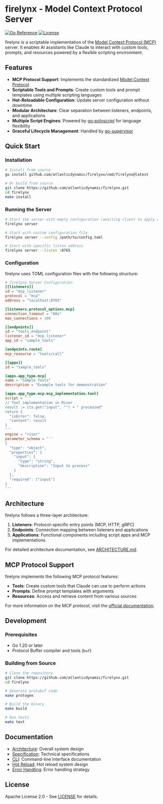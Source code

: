 # firelynx - Model Context Protocol Server

[![Go Reference](https://pkg.go.dev/badge/github.com/atlanticdynamic/firelynx.svg)](https://pkg.go.dev/github.com/atlanticdynamic/firelynx)
[![License](https://img.shields.io/badge/license-Apache%202.0-blue.svg)](LICENSE)

firelynx is a scriptable implementation of the [Model Context Protocol (MCP)](https://modelcontextprotocol.io/) server. It enables AI assistants like Claude to interact with custom tools, prompts, and resources powered by a flexible scripting environment.

## Features

- **MCP Protocol Support**: Implements the standardized [Model Context Protocol](https://modelcontextprotocol.io/)
- **Scriptable Tools and Prompts**: Create custom tools and prompt templates using multiple scripting languages
- **Hot-Reloadable Configuration**: Update server configuration without downtime
- **Modular Architecture**: Clear separation between listeners, endpoints, and applications
- **Multiple Script Engines**: Powered by [go-polyscript](https://github.com/robbyt/go-polyscript) for language flexibility
- **Graceful Lifecycle Management**: Handled by [go-supervisor](https://github.com/robbyt/go-supervisor)

## Quick Start

### Installation

```bash
# Install from source
go install github.com/atlanticdynamic/firelynx/cmd/firelynx@latest

# Or build from source
git clone https://github.com/atlanticdynamic/firelynx.git
cd firelynx
make install
```

### Running the Server

```bash
# Start the server with empty configuration (awaiting client to apply config)
firelynx server

# Start with custom configuration file
firelynx server --config /path/to/config.toml

# Start with specific listen address
firelynx server --listen :8765
```

### Configuration

firelynx uses TOML configuration files with the following structure:

```toml
# firelynx Server Configuration
[[listeners]]
id = "mcp_listener"
protocol = "mcp"
address = "localhost:8765"

[listeners.protocol_options.mcp]
connection_timeout = "60s"
max_connections = 100

[[endpoints]]
id = "tools_endpoint"
listener_id = "mcp_listener"
app_id = "sample_tools"

[endpoints.route]
mcp_resource = "tools/call"

[[apps]]
id = "sample_tools"

[apps.app_type.mcp]
name = "Sample Tools"
description = "Example tools for demonstration"

[apps.app_type.mcp.mcp_implementation.tool]
script = '''
// Tool implementation in Risor
result := ctx.get("input", "") + " processed"
return {
  "isError": false,
  "content": result
}
'''
engine = "risor"
parameter_schema = '''
{
  "type": "object",
  "properties": {
    "input": {
      "type": "string",
      "description": "Input to process"
    }
  },
  "required": ["input"]
}
'''
```

## Architecture

firelynx follows a three-layer architecture:

1. **Listeners**: Protocol-specific entry points (MCP, HTTP, gRPC)
2. **Endpoints**: Connection mapping between listeners and applications
3. **Applications**: Functional components including script apps and MCP implementations

For detailed architecture documentation, see [ARCHITECTURE.md](docs/ARCHITECTURE.md).

## MCP Protocol Support

firelynx implements the following MCP protocol features:

- **Tools**: Create custom tools that Claude can use to perform actions
- **Prompts**: Define prompt templates with arguments
- **Resources**: Access and retrieve content from various sources

For more information on the MCP protocol, visit the [official documentation](https://modelcontextprotocol.io/).

## Development

### Prerequisites

- Go 1.20 or later
- Protocol Buffer compiler and tools (`buf`)

### Building from Source

```bash
# Clone the repository
git clone https://github.com/atlanticdynamic/firelynx.git
cd firelynx

# Generate protobuf code
make protogen

# Build the binary
make build

# Run tests
make test
```

## Documentation

- [Architecture](docs/ARCHITECTURE.md): Overall system design
- [Specification](docs/SPECIFICATION.md): Technical specifications
- [CLI](docs/CLI.md): Command-line interface documentation
- [Hot Reload](docs/HOT_RELOAD.md): Hot reload system design
- [Error Handling](docs/ERROR_HANDLING.md): Error handling strategy

## License

Apache License 2.0 - See [LICENSE](LICENSE) for details.